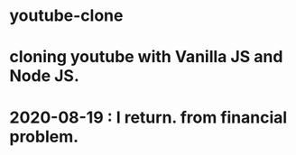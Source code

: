# youtube-clone

# cloning youtube with Vanilla JS and Node JS.

# 2020-08-19 : I return. from financial problem.
